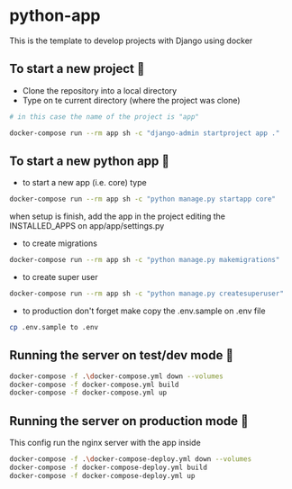 # python-app
This is the template to develop projects with Django using docker

## To start a new project 🔧
- Clone the repository into a local directory
- Type on te current directory (where the project was clone)
```sh
# in this case the name of the project is "app"

docker-compose run --rm app sh -c "django-admin startproject app ."
```
## To start a new python app 🔧
- to start a new app (i.e. core) type
```sh
docker-compose run --rm app sh -c "python manage.py startapp core"
```
when setup is finish, add the app in the project editing the INSTALLED_APPS on app/app/settings.py

- to create migrations
```sh
docker-compose run --rm app sh -c "python manage.py makemigrations"
```
- to create super user
```sh
docker-compose run --rm app sh -c "python manage.py createsuperuser"
```
- to production don't forget make copy the .env.sample on .env file
```sh
cp .env.sample to .env
```
## Running the server on test/dev mode 🔧
```sh
docker-compose -f .\docker-compose.yml down --volumes
docker-compose -f docker-compose.yml build
docker-compose -f docker-compose.yml up
```
## Running the server on production mode 🔧
This config run the nginx server with the app inside

```sh
docker-compose -f .\docker-compose-deploy.yml down --volumes
docker-compose -f docker-compose-deploy.yml build
docker-compose -f docker-compose-deploy.yml up
```
